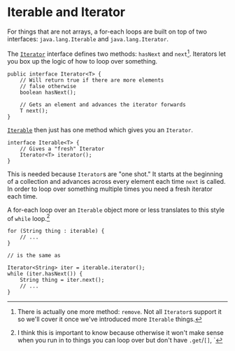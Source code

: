 # Iterable and Iterator

For things that are not arrays, a for-each loops
are built on top of two interfaces: `java.lang.Iterable` and `java.lang.Iterator`.

The [`Iterator`](https://docs.oracle.com/en/java/javase/25/docs/api/java.base/java/util/Iterator.html) interface defines two methods: `hasNext` and `next`[^remove]. Iterators let you box up the logic of
how to loop over something.

```java,no_run
public interface Iterator<T> {
    // Will return true if there are more elements
    // false otherwise
    boolean hasNext();

    // Gets an element and advances the iterator forwards
    T next();
}
```

[`Iterable`](https://docs.oracle.com/en/java/javase/25/docs/api/java.base/java/util/Iterable.html) then
just has one method which gives you an `Iterator`. 

```java,no_run
interface Iterable<T> {
    // Gives a "fresh" Iterator
    Iterator<T> iterator();
}
```

This is needed because `Iterator`s are "one shot." It starts at the beginning of a collection
and advances across every element each time `next` is called. In order to loop over something multiple
times you need a fresh iterator each time.  

A for-each loop over an `Iterable` object more or less translates to this style of `while` loop.[^important]

```java,no_run
for (String thing : iterable) {
    // ...
}

// is the same as

Iterator<String> iter = iterable.iterator();
while (iter.hasNext()) {
    String thing = iter.next();
    // ...
}
```


[^remove]: There is actually one more method: `remove`. Not all `Iterator`s support it so we'll cover it once we've introduced more `Iterable` things.

[^important]: I think this is important to know because otherwise it won't make sense when you run in to things you can loop over but don't have `.get`/`[]`, `